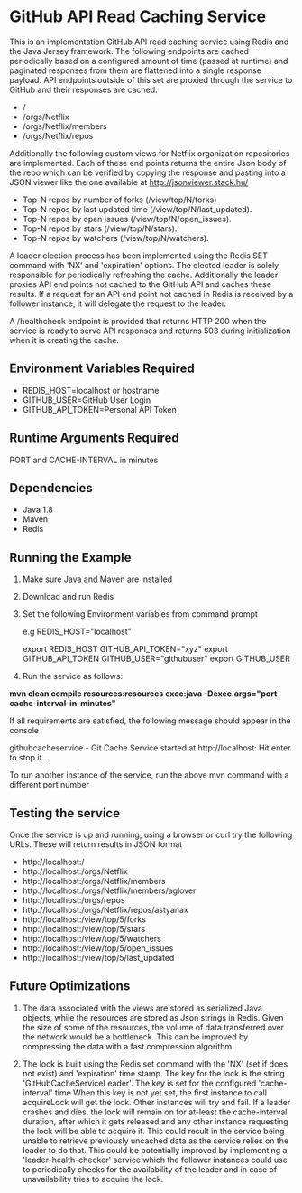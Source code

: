 GitHub API Read Caching Service
===============================
This is an implementation GitHub API read caching service using Redis and the Java Jersey framework. The following endpoints are cached periodically based on a configured amount of time (passed at runtime) and paginated responses from them are flattened into a single response payload.  API endpoints outside of this set are proxied through the service to GitHub and their responses are cached.

* /
* /orgs/Netflix
* /orgs/Netflix/members
* /orgs/Netflix/repos

Additionally the following custom views for Netflix organization repositories are implemented. Each of these end points returns the entire Json body of the repo which can be verified by copying the response and pasting into a JSON viewer like the one available at http://jsonviewer.stack.hu/

* Top-N repos by number of forks (/view/top/N/forks)
* Top-N repos by last updated time (/view/top/N/last_updated).
* Top-N repos by open issues (/view/top/N/open_issues).
* Top-N repos by stars (/view/top/N/stars).
* Top-N repos by watchers (/view/top/N/watchers).

A leader election process has been implemented using the Redis SET command with 'NX' and 'expiration' options. The elected leader is solely responsible for periodically refreshing the cache. Additionally the leader proxies API end points not cached to the GitHub API and caches these results. If a request for an API end point not cached in Redis is received by a follower instance, it will delegate the request to the leader.

A /healthcheck endpoint is provided that returns HTTP 200 when the service is ready to serve API responses and returns 503 during initialization when it is creating the cache.

Environment Variables Required
------------------------------
* REDIS_HOST=localhost or hostname
* GITHUB_USER=GitHub User Login
* GITHUB_API_TOKEN=Personal API Token

Runtime Arguments Required
---------------------------
PORT and CACHE-INTERVAL in minutes

Dependencies
------------
* Java 1.8
* Maven
* Redis

Running the Example
-------------------

1. Make sure Java and Maven are installed
2. Download and run Redis
3. Set the following Environment variables from command prompt

      e.g
      REDIS_HOST="localhost"

      export REDIS_HOST
      GITHUB_API_TOKEN="xyz"
      export GITHUB_API_TOKEN
      GITHUB_USER="githubuser"
      export GITHUB_USER

4. Run the service as follows:

__mvn clean compile resources:resources exec:java -Dexec.args="port cache-interval-in-minutes"__

If all requirements are satisfied, the following message should appear in the console

githubcacheservice - Git Cache Service started at http://localhost:<port> Hit enter to stop it...

To run another instance of the service, run the above mvn command with a different port number

Testing the service
--------------------
Once the service is up and running, using a browser or curl try the following URLs. These will return results in JSON format

* http://localhost:<port>/
* http://localhost:<port>/orgs/Netflix
* http://localhost:<port>/orgs/Netflix/members
* http://localhost:<port>/orgs/Netflix/members/aglover
* http://localhost:<port>/orgs/repos
* http://localhost:<port>/orgs/Netflix/repos/astyanax
* http://localhost:<port>/view/top/5/forks
* http://localhost:<port>/view/top/5/stars
* http://localhost:<port>/view/top/5/watchers
* http://localhost:<port>/view/top/5/open_issues
* http://localhost:<port>/view/top/5/last_updated

Future Optimizations
--------------------

1. The data associated with the views are stored as serialized Java objects, while the resources are stored as Json strings in Redis. Given the size of some of the resources, the volume of data transferred over the network would
be a bottleneck. This can be improved by compressing the data with a fast compression algorithm

2. The lock is built using the Redis set command with the 'NX' (set if does not exist) and 'expiration' time stamp. The key for the lock is the string 'GitHubCacheServiceLeader'. The key is set for the configured 'cache-interval' time When this key is not yet set, the first instance to call acquireLock will get the lock. Other instances will
try and fail. If a leader crashes and dies, the lock will remain on for at-least the cache-interval duration,
after which it gets released and any other instance requesting the lock will be able to acquire it. This could result in the service being unable to retrieve previously uncached data as the service relies on the leader to do that. This could be potentially improved by implementing a 'leader-health-checker' service which the follower instances could use to periodically checks for the availability of the leader and in case of unavailability tries to acquire the lock.
